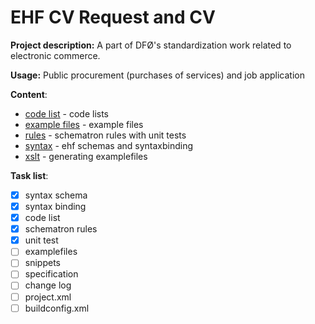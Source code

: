 # EHF CV Request and CV 

**Project description:** A part of DFØ's standardization work related to electronic commerce.

**Usage:** Public procurement (purchases of services) and job application


**Content**: 
* [code list](https://github.com/juppsi/ehf-cv/tree/master/src/codelist) - code lists
* [example files](https://github.com/juppsi/ehf-cv/tree/master/src/example) - example files
* [rules](https://github.com/juppsi/ehf-cv/tree/master/src/rules/sch)  - schematron rules with unit tests
* [syntax](https://github.com/juppsi/ehf-cv/tree/master/src/syntax) - ehf schemas and syntaxbinding
* [xslt](https://github.com/juppsi/ehf-cv/tree/master/src/xslt) - generating examplefiles 


**Task list**:

- [x] syntax schema
- [x] syntax binding
- [x] code list
- [x] schematron rules
- [x] unit test
- [ ] examplefiles
- [ ] snippets
- [ ] specification
- [ ] change log
- [ ] project.xml
- [ ] buildconfig.xml
